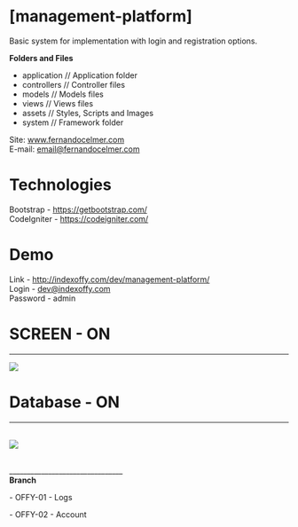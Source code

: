 # [management-platform]

Basic system for implementation with login and registration options.

<p><b>Folders and Files</b></p>
<ul>
  <li>application // Application folder</li>
  <li>controllers // Controller files</li></li>
  <li>models // Models files</li>
  <li>views // Views files</li>
  <li>assets // Styles, Scripts and Images</li>
  <li>system // Framework folder</li>
</ul>

Site: www.fernandocelmer.com
</br>
E-mail: email@fernandocelmer.com

# Technologies
Bootstrap - https://getbootstrap.com/ <br> 
CodeIgniter - https://codeigniter.com/ <br> 

# Demo
Link - http://indexoffy.com/dev/management-platform/ <br> 
Login - dev@indexoffy.com <br> 
Password - admin <br> 

# SCREEN - ON 
________________________________
<p>
<img src="https://github.com/FernandoCelmer/indexoffy-management-platform/blob/master/Designer/img_indexoffy-01.png?raw=true">
  

# Database - ON
________________________________
<br>
<img src="https://github.com/FernandoCelmer/indexoffy-management-platform/blob/master/DataBase/INDEXOFFY.png?raw=true"></p>

<br>
________________________________
<br>
<b>Branch</B><p>
  - OFFY-01 - Logs<p>
  - OFFY-02 - Account<p>


